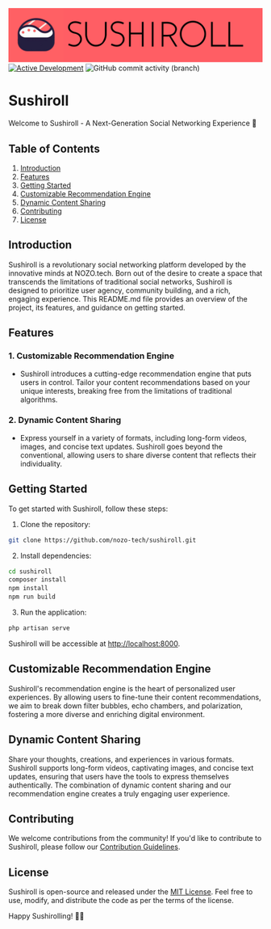 ![Project Banner](banner.jpg)
[![Active Development](https://img.shields.io/badge/Maintenance%20Level-Actively%20Developed-brightgreen.svg)](https://gist.github.com/cheerfulstoic/d107229326a01ff0f333a1d3476e068d)
![GitHub commit activity (branch)](https://img.shields.io/github/commit-activity/w/nozo-tech/sushiroll)

# Sushiroll

Welcome to Sushiroll - A Next-Generation Social Networking Experience 🍣

## Table of Contents

1. [Introduction](#introduction)
2. [Features](#features)
3. [Getting Started](#getting-started)
4. [Customizable Recommendation Engine](#customizable-recommendation-engine)
5. [Dynamic Content Sharing](#dynamic-content-sharing)
6. [Contributing](#contributing)
7. [License](#license)

## Introduction

Sushiroll is a revolutionary social networking platform developed by the innovative minds at NOZO.tech. Born out of the desire to create a space that transcends the limitations of traditional social networks, Sushiroll is designed to prioritize user agency, community building, and a rich, engaging experience. This README.md file provides an overview of the project, its features, and guidance on getting started.

## Features

### 1. **Customizable Recommendation Engine**

- Sushiroll introduces a cutting-edge recommendation engine that puts users in control. Tailor your content recommendations based on your unique interests, breaking free from the limitations of traditional algorithms.

### 2. **Dynamic Content Sharing**

- Express yourself in a variety of formats, including long-form videos, images, and concise text updates. Sushiroll goes beyond the conventional, allowing users to share diverse content that reflects their individuality.

## Getting Started

To get started with Sushiroll, follow these steps:

1. Clone the repository:

```bash
git clone https://github.com/nozo-tech/sushiroll.git
```

2. Install dependencies:

```bash
cd sushiroll
composer install
npm install
npm run build
```

3. Run the application:

```bash
php artisan serve
```

Sushiroll will be accessible at [http://localhost:8000](http://localhost:8000).

## Customizable Recommendation Engine

Sushiroll's recommendation engine is the heart of personalized user experiences. By allowing users to fine-tune their content recommendations, we aim to break down filter bubbles, echo chambers, and polarization, fostering a more diverse and enriching digital environment.

## Dynamic Content Sharing

Share your thoughts, creations, and experiences in various formats. Sushiroll supports long-form videos, captivating images, and concise text updates, ensuring that users have the tools to express themselves authentically. The combination of dynamic content sharing and our recommendation engine creates a truly engaging user experience.

## Contributing

We welcome contributions from the community! If you'd like to contribute to Sushiroll, please follow our [Contribution Guidelines](CONTRIBUTING.md).

## License

Sushiroll is open-source and released under the [MIT License](LICENSE). Feel free to use, modify, and distribute the code as per the terms of the license.

Happy Sushirolling! 🍣🚀

